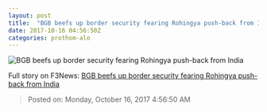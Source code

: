 ```yaml
---
layout: post
title:  "BGB beefs up border security fearing Rohingya push-back from India"
date: 2017-10-16 04:56:50Z
categories: prothom-alo
---
```


![BGB beefs up border security fearing Rohingya push-back from India](http://en.prothom-alo.com/contents/cache/images/1200x630x1/uploads/media/2017/10/16/49e1fc3eb3e8687dbb3c51d6b1eaf3ae-BSF-.jpg?jadewits_media_id=152251)




Full story on F3News: [BGB beefs up border security fearing Rohingya push-back from India](http://www.f3nws.com/n/mejHkD)

> Posted on: Monday, October 16, 2017 4:56:50 AM
